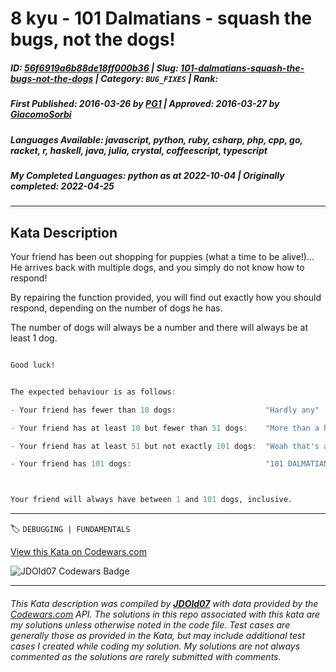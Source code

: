 # 8 kyu - 101 Dalmatians - squash the bugs, not the dogs!

##### **ID**: [56f6919a6b88de18ff000b36](https://www.codewars.com/kata/56f6919a6b88de18ff000b36) | **Slug**: [101-dalmatians-squash-the-bugs-not-the-dogs](https://www.codewars.com/kata/56f6919a6b88de18ff000b36) | **Category**: `BUG_FIXES` | **Rank**: <span style="color:white">8 kyu</span>

##### **First Published**: 2016-03-26 ***by*** [PG1](https://www.codewars.com/users/PG1) | **Approved**: 2016-03-27 ***by*** [GiacomoSorbi](https://www.codewars.com/users/GiacomoSorbi)

##### **Languages Available**: javascript, python, ruby, csharp, php, cpp, go, racket, r, haskell, java, julia, crystal, coffeescript, typescript

##### **My Completed Languages**: python ***as at*** 2022-10-04 | **Originally completed**: 2022-04-25

---

## Kata Description


Your friend has been out shopping for puppies (what a time to be alive!)... He arrives back with multiple dogs, and you simply do not know how to respond!



By repairing the function provided, you will find out exactly how you should respond, depending on the number of dogs he has.



The number of dogs will always be a number and there will always be at least 1 dog.



```agda

Good luck!

```

```r

The expected behaviour is as follows:

- Your friend has fewer than 10 dogs:                    "Hardly any"

- Your friend has at least 10 but fewer than 51 dogs:    "More than a handful!"

- Your friend has at least 51 but not exactly 101 dogs:  "Woah that's a lot of dogs!"

- Your friend has 101 dogs:                              "101 DALMATIANS!!!"



Your friend will always have between 1 and 101 dogs, inclusive.

```

---


🏷 `DEBUGGING | FUNDAMENTALS`


[View this Kata on Codewars.com](https://www.codewars.com/kata/56f6919a6b88de18ff000b36)

![](https://www.codewars.com/users/jdold07/badges/large "JDOld07 Codewars Badge")

---

###### *This Kata description was compiled by [**JDOld07**](https://tpstech.dev) with data provided by the [Codewars.com](https://www.codewars.com) API.  The solutions in this repo associated with this kata are my solutions unless otherwise noted in the code file.  Test cases are generally those as provided in the Kata, but may include additional test cases I created while coding my solution.  My solutions are not always commented as the solutions are rarely submitted with comments.*
